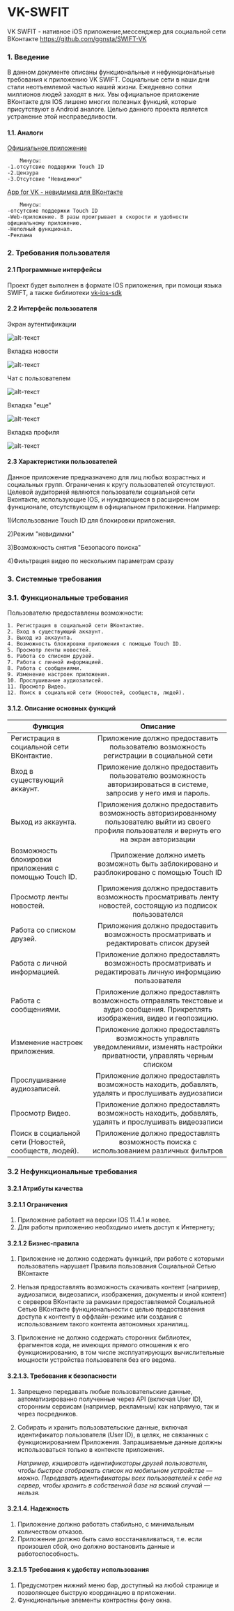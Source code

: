 # VK-SWFIT
VK SWFIT - нативное iOS приложение,мессенджер для социальной сети ВКонтакте https://github.com/ggnsta/SWIFT-VK
### 1. Введение
В данном документе описаны функциональные и нефункциональные требования к приложению VK SWIFT. Социальные сети в наши дни стали неотъемлемой частью нашей жизни. Ежедневно сотни миллионов людей заходят в них. Увы официальное приложение ВКонтакте для IOS лишено многих полезных функций, которые присутствуют в Android аналоге. Целью данного проекта является устранение этой несправедливости.
#### 1.1. Аналоги
[Официальное приложение](https://itunes.apple.com/us/app/vk/id564177498?mt=8)

 		Минусы:
    -1.отсутсвие поддержки Touch ID 
    -2.Цензура 
    -3.Отсутсвие "Невидимки"
[App for VK - невидимка для ВКонтакте](https://itunes.apple.com/us/app/app-for-vk-%D0%BD%D0%B5%D0%B2%D0%B8%D0%B4%D0%B8%D0%BC%D0%BA%D0%B0-%D0%B4%D0%BB%D1%8F-%D0%B2%D0%BA%D0%BE%D0%BD%D1%82%D0%B0%D0%BA%D1%82%D0%B5-%D0%B2%D0%BA/id1067670987?mt=8)
 
 		Минусы:
    -отсутсвие поддержки Touch ID	 
    -Web-приложение. В разы проигрывает в скорости и удобности официальному приложению.
    -Неполный функционал.
    -Реклама


 ### 2. Требования пользователя
 
 #### 2.1 Программные интерфейсы
  
  Проект будет выполнен в формате IOS приложения, при помощи языка SWIFT, а также библиотеки [vk-ios-sdk](https://github.com/VKCOM/vk-ios-sdk)
  #### 2.2 Интерфейс пользователя
     
Экран аутентификации

![alt-текст](https://github.com/ggnsta/VK-SWFIT/blob/master/Documentation/mockups/%D0%B0%D0%B2%D1%82%D0%BE%D1%80%D0%B8%D0%B7%D0%B0%D1%86%D0%B8%D1%8F.png )

Вкладка новости

![alt-текст](https://github.com/ggnsta/VK-SWFIT/blob/master/Documentation/mockups/%D0%92%D0%BA%D0%BB%D0%B0%D0%B4%D0%BA%D0%B0%20%D0%BD%D0%BE%D0%B2%D0%BE%D1%81%D1%82%D0%B8.png )

Чат с пользователем

![alt-текст](https://github.com/ggnsta/VK-SWFIT/blob/master/Documentation/mockups/%D0%A7%D0%B0%D1%82%20%D1%81%20%D0%BF%D0%BE%D0%BB%D1%8C%D0%B7%D0%BE%D0%B2%D0%B0%D1%82%D0%B5%D0%BB%D0%B5%D0%BC.png
 )

Вкладка "еще"

![alt-текст](https://github.com/ggnsta/VK-SWFIT/blob/master/Documentation/mockups/%D0%92%D0%BA%D0%BB%D0%B0%D0%B4%D0%BA%D0%B0%20%D0%B5%D1%89%D0%B5.png )


Вкладка профиля

![alt-текст](https://github.com/ggnsta/VK-SWFIT/blob/master/Documentation/mockups/%D0%9F%D1%80%D0%BE%D1%84%D0%B8%D0%BB%D1%8C.png)

#### 2.3 Характеристики пользователей
Данное приложение предназначено для лиц любых возрастных и социальных групп. Ограничения к кругу пользователей отсутствуют. Целевой аудиторией являются пользователи социальной сети Вконтакте, использующие IOS, и нуждающиеся в расширенном функционале, отсутствующем в официальном приложении. Например: 

1)Использование Touch ID для блокировки приложения.

2)Режим "невидимки"

3)Возможность снятия "Безопасого поиска"

4)Фильтрация видео по нескольким параметрам сразу


 ### 3. Системные требования
 
 ### 3.1. Функциональные требования
 
 Пользователю предоставлены возможности:
 
    1. Регистрация в социальной сети ВКонтактие.
    2. Вход в существующий аккаунт.
    3. Выход из аккаунта.
    4. Возможность блокировки приложения с помощью Touch ID.
    5. Просмотр ленты новостей.
    6. Работа со списком друзей.
    7. Работа с личной информацией.
    8. Работа с сообщениями.
    9. Изменение настроек приложения.
    10. Прослушивание аудиозаписей.
    11. Просмотр Видео.
    12. Поиск в социальной сети (Новостей, сообществ, людей).
    
 #### 3.1.2. Описание основных функций
   
   | Функция       | Описание           | 
| ------------- |:------------------:| 
| Регистрация в социальной сети ВКонтактие.    | Приложение должно предоставить пользователю возможность регистрации в социальной сети     | 
| Вход в существующий аккаунт.    | Приложение должно предоставить пользователю возможность авторизироваться в системе, запросив у него имя и пароль.|  
| Выход из аккаунта.  | Приложения должно предоставить возможность авторизированному пользователю выйти из своего профиля пользователя и вернуть его на экран авторизации         |   
| Возможность блокировки приложения с помощью Touch ID. |Приложение должно иметь возможноть быть заблокировано и разблокировано с помощью Touch ID      |   
| Просмотр ленты новостей.  | Приложения должно предоставить возможность просматривать ленту новостей, состоящую из подписок пользователся        |   
| Работа со списком друзей. |  Приложения должно предоставить возможность просматривать и редактировать список друзей        |   
| Работа с личной информацией. | Приложение должно предоставлять возможность просматривать и редактировать личную информцаию пользователя       |   
| Работа с сообщениями. | Приложение должно предоставлять возможность  отправлять текстовые и аудио сообщения. Прикреплять изображения, видео и геопозицию.       |   
| Изменение настроек приложения.| Приложение должно предоставлять возможность управлять уведомлениями, изменять настройки приватности, управлять черным списком         |   
| Прослушивание аудиозаписей. | Приложение должно предоставлять возможность находить, добавлять, удалять и прослушивать аудиозаписи         |   
| Просмотр Видео. | Приложение должно предоставлять возможность находить, добавлять, удалять и прослушивать видеозаписи         |   
| Поиск в социальной сети (Новостей, сообществ, людей). | Приложение должно предоставлять возможность поиска  с использованием различных фильтров        |      
  


### 3.2 Нефункциональные требования

#### 3.2.1 Атрибуты качества

#### 3.2.1.1 Ограничения

1. Приложение работает на версии IOS 11.4.1 и новее.
2. Для работы приложению необходимо иметь доступ к Интернету;

#### 3.2.1.2 Бизнес-правила

1. Приложение не должно содержать функций, при работе с которыми пользователь нарушает Правила пользования Социальной Сетью ВКонтакте 

2. Нельзя предоставлять возможность скачивать контент (например, аудиозаписи, видеозаписи, изображения, документы и иной контент) с серверов ВКонтакте за рамками предоставляемой Социальной Сетью ВКонтакте функциональности с целью предоставления доступа к контенту в оффлайн-режиме или создания с использованием такого контента автономных хранилищ. 

3. Приложение не должно содержать сторонних библиотек, фрагментов кода, не имеющих прямого отношения к его функционированию, в том числе эксплуатирующих вычислительные мощности устройства пользователя без его ведома. 

#### 3.2.1.3. Требования к безопасности

1. Запрещено передавать любые пользовательские данные, автоматизированно полученные через API (включая User ID), сторонним сервисам (например, рекламным) как напрямую, так и через посредников. 

2. Собирать и хранить пользовательские данные, включая идентификатор пользователя (User ID), в целях, не связанных с функционированием Приложения. Запрашиваемые данные должны использоваться только в контексте приложения. 
   
   <i>Например, кэшировать идентификаторы друзей пользователя, чтобы быстрее отображать список на мобильном устройстве — можно. Передавать идентификаторы всех пользователей к себе на сервер, чтобы хранить в собственной базе на всякий случай — нельзя.</i>
   
#### 3.2.1.4. Надежность
   
   1. Приложение должно работать стабильно, с минимальным количеством отказов.
   2. Приложение должно быть само восстанавливаться, т.е. если произошел сбой, оно должно востановить данные и работоспособность.
   
#### 3.2.1.5 Требования к удобству использования

1. Предусмотрен нижний меню бар, доступный на любой странице и позволяющее быструю координацию в приложении.
2. Функциональные элементы контрастны фону окна.
